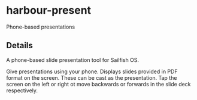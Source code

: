 # harbour-present

Phone-based presentations

## Details

A phone-based slide presentation tool for Sailfish OS.

Give presentations using your phone.
Displays slides provided in PDF format on the screen.
These can be cast as the presentation.
Tap the screen on the left or right ot move backwards or forwards in the slide deck respectively.
